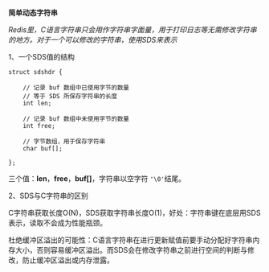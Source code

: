 **简单动态字符串**

​          *Redis里，C语言字符串只会用作字符串字面量，用于打印日志等无需修改字符串的地方。对于一个可以修改的字符串，使用SDS来表示*

1、一个SDS值的结构

```
struct sdshdr {

    // 记录 buf 数组中已使用字节的数量
    // 等于 SDS 所保存字符串的长度
    int len;

    // 记录 buf 数组中未使用字节的数量
    int free;

    // 字节数组，用于保存字符串
    char buf[];

};
```

三个值：**len**，**free**，**buf[]**，字符串以空字符 `'\0'`结尾。

2、SDS与C字符串的区别

C字符串获取长度O(N)，SDS获取字符串长度O(1)，好处：字符串键在底层用SDS表示，读取不会成为性能瓶颈。

杜绝缓冲区溢出的可能性：C语言字符串在进行更新赋值前要手动分配好字符串内存大小，否则容易缓冲区溢出。而SDS会在修改字符串之前进行空间的判断与修改，防止缓冲区溢出或内存泄露。

